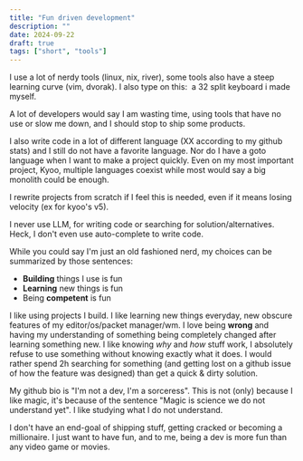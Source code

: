 ```yaml
---
title: "Fun driven development"
description: ""
date: 2024-09-22
draft: true
tags: ["short", "tools"]
---
```



I use a lot of nerdy tools (linux, nix, river), some tools also have a steep learning curve (vim, dvorak). I also type on this:
![]()
a 32 split keyboard i made myself.

A lot of developers would say I am wasting time, using tools that have no use or slow me down, and I should stop to ship some products.


I also write code in a lot of different language (XX according to my github stats) and I still do not have a favorite language. Nor do I have a goto language when I want to make a project quickly.
Even on my most important project, Kyoo, multiple languages coexist while most would say a big monolith could be enough.

I rewrite projects from scratch if I feel this is needed, even if it means losing velocity (ex for kyoo's v5).

I never use LLM, for writing code or searching for solution/alternatives. Heck, I don't even use auto-complete to write code.

While you could say I'm just an old fashioned nerd, my choices can be summarized by those sentences:
 - **Building** things I use is fun
 - **Learning** new things is fun
 - Being **competent** is fun

I like using projects I build. I like learning new things everyday, new obscure features of my editor/os/packet manager/wm.
I love being **wrong** and having my understanding of something being completely changed after learning something new.
I like knowing *why* and *how* stuff work, I absolutely refuse to use something without knowing exactly what it does. I would rather spend 2h searching for something (and getting lost on a github issue of how the feature was designed) than get a quick & dirty solution.

My github bio is "I'm not a dev, I'm a sorceress". This is not (only) because I like magic, it's because of the sentence "Magic is science we do not understand yet". I like studying what I do not understand.

I don't have an end-goal of shipping stuff, getting cracked or becoming a millionaire. I just want to have fun, and to me, being a dev is more fun than any video game or movies.
